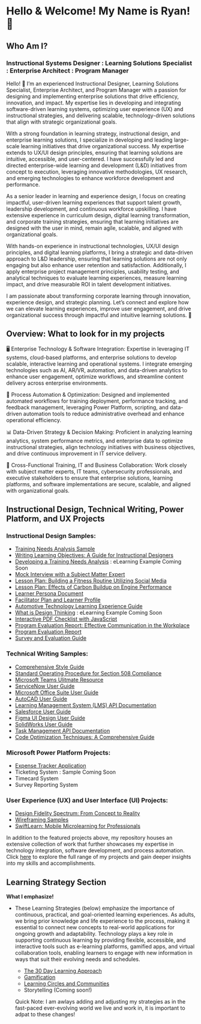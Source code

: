 <h1>Hello & Welcome! My Name is Ryan! 📡

<h2>Who Am I?</h2>

<h3>Instructional Systems Designer : Learning Solutions Specialist : Enterprise Architect : Program Manager</h3>

Hello! 👋 I’m an experienced Instructional Designer, Learning Solutions Specialist, Enterprise Architect, and Program Manager with a passion for designing and implementing enterprise solutions that drive efficiency, innovation, and impact. My expertise lies in developing and integrating software-driven learning systems, optimizing user experience (UX) and instructional strategies, and delivering scalable, technology-driven solutions that align with strategic organizational goals.

With a strong foundation in learning strategy, instructional design, and enterprise learning solutions, I specialize in developing and leading large-scale learning initiatives that drive organizational success. My expertise extends to UX/UI design principles, ensuring that learning solutions are intuitive, accessible, and user-centered. I have successfully led and directed enterprise-wide learning and development (L&D) initiatives from concept to execution, leveraging innovative methodologies, UX research, and emerging technologies to enhance workforce development and performance.

As a senior leader in learning and experience design, I focus on creating impactful, user-driven learning experiences that support talent growth, leadership development, and continuous workforce upskilling. I have extensive experience in curriculum design, digital learning transformation, and corporate training strategies, ensuring that learning initiatives are designed with the user in mind, remain agile, scalable, and aligned with organizational goals.

With hands-on experience in instructional technologies, UX/UI design principles, and digital learning platforms, I bring a strategic and data-driven approach to L&D leadership, ensuring that learning solutions are not only engaging but also enhance user retention and satisfaction. Additionally, I apply enterprise project management principles, usability testing, and analytical techniques to evaluate learning experiences, measure learning impact, and drive measurable ROI in talent development initiatives.

I am passionate about transforming corporate learning through innovation, experience design, and strategic planning. Let’s connect and explore how we can elevate learning experiences, improve user engagement, and drive organizational success through impactful and intuitive learning solutions. 🚀

<h2>Overview: What to look for in my projects</h2>

🖥️ Enterprise Technology & Software Integration: Expertise in leveraging IT systems, cloud-based platforms, and enterprise solutions to develop scalable, interactive learning and operational systems. I integrate emerging technologies such as AI, AR/VR, automation, and data-driven analytics to enhance user engagement, optimize workflows, and streamline content delivery across enterprise environments.

📂 Process Automation & Optimization: Designed and implemented automated workflows for training deployment, performance tracking, and feedback management, leveraging Power Platform, scripting, and data-driven automation tools to reduce administrative overhead and enhance operational efficiency.

📊 Data-Driven Strategy & Decision Making: Proficient in analyzing learning analytics, system performance metrics, and enterprise data to optimize instructional strategies, align technology initiatives with business objectives, and drive continuous improvement in IT service delivery.

📩 Cross-Functional Training, IT and Business Collaboration: Work closely with subject matter experts, IT teams, cybersecurity professionals, and executive stakeholders to ensure that enterprise solutions, learning platforms, and software implementations are secure, scalable, and aligned with organizational goals.

<h2>Instructional Design, Technical Writing, Power Platform, and UX Projects</h2>

<h3>Instructional Design Samples:</h3>

- [Training Needs Analysis Sample](https://github.com/rlangc/Training-Needs-Analysis-Sample.git)
- [Writing Learning Objectives: A Guide for Instructional Designers](https://github.com/rlangc/Writing-Learning-Objectives.git)
- [Developing a Training Needs Analysis](https://github.com/rlangc/Developing-a-Training-Needs-Analysis-eLearning.git) : eLearning Example Coming Soon
- [Mock Interview with a Subject Matter Expert](https://github.com/rlangc/Mock-Interview-with-a-Subject-Matter-Expert.git)
- [Lesson Plan: Building a Fitness Routine Utilizing Social Media](https://github.com/rlangc/Lesson-Plan-Building-a-Fitness-Routine-Utilizing-Social-Media.git)
- [Lesson Plan: Effects of Carbon Buildup on Engine Performance](https://github.com/rlangc/Lesson-Plan-Effects-of-Carbon-Buildup-on-Engine-Performance.git)
- [Learner Persona Document](https://github.com/rlangc/Learner-Persona-Document.git)
- [Facilitator Plan and Learner Profile](https://github.com/rlangc/Facilitator-Plan-and-Learner-Profile.git)
- [Automotive Technology Learning Experience Guide](https://github.com/rlangc/Automotive-Technology-Learning-Experience-Guide.git)
- [What is Design Thinking](https://github.com/rlangc/What-is-Design-Thinking-eLearning.git) : eLearning Example Coming Soon
- [Interactive PDF Checklist with JavaScript](https://github.com/rlangc/Interactive-Checklist-with-JavaScript.git)
- [Program Evaluation Report: Effective Communication in the Workplace](https://github.com/rlangc/Sample-Program-Evaluation-Report.git)
- [Program Evaluation Report](https://github.com/rlangc/Program-Evaluation-Report.git)
- [Survey and Evaluation Guide](https://github.com/rlangc/Lets-Talk-Surveys.git)
  
<h3>Technical Writing Samples:</h3>

- [Comprehensive Style Guide](https://github.com/rlangc/Style-Guide-Sample.git)
- [Standard Operating Procedure for Section 508 Compliance](https://github.com/rlangc/Standard-Operating-Procedure-for-Section-508.git)
- [Microsoft Teams Ulitmate Resource](https://github.com/rlangc/Microsoft-Teams.git)
- [ServiceNow User Guide](https://github.com/rlangc/rlangc/blob/main/Technical%20Writing/ServiceNow%20User%20Guide.md)
- [Microsoft Office Suite User Guide](https://github.com/rlangc/rlangc/blob/main/Technical%20Writing/Microsoft%20Office%20Suite%20User%20Guide.md)
- [AutoCAD User Guide](https://github.com/rlangc/rlangc/blob/main/Technical%20Writing/AutoCAD%20User%20Guide.md)
- [Learning Management System (LMS) API Documentation](https://github.com/rlangc/LMS-API-Documentation.git)
- [Salesforce User Guide](https://github.com/rlangc/rlangc/blob/main/Technical%20Writing/Salesforce%20User%20Guide.md)
- [Figma UI Design User Guide](https://github.com/rlangc/Figma-UI-Design-User-Guide.git)
- [SolidWorks User Guide](https://github.com/rlangc/rlangc/blob/main/Technical%20Writing/SolidWorks%20User%20Guide.md)
- [Task Management API Documentation](https://github.com/rlangc/Task-Management-API-Documentation.git)
- [Code Optimization Techniques: A Comprehensive Guide](https://github.com/rlangc/Code-Optimization-Techniques.git)

<h3>Microsoft Power Platform Projects:</h3>

- [Expense Tracker Application](https://github.com/rlangc/Simple-Expense-Tracker-Using-Power-Apps.git)
- Ticketing System : Sample Coming Soon
- Timecard System
- Survey Reporting System

<h3>User Experience (UX) and User Interface (UI) Projects:</h3>

- [Design Fidelity Spectrum: From Concept to Reality](https://github.com/rlangc/rlangc/blob/main/User%20Experience%20(UX)%20and%20User%20Interface%20(UI)/Low%20Mid%20High%20Fidelity%20Showcase.md)
- [Wireframing Samples](https://github.com/rlangc/rlangc/blob/main/User%20Experience%20(UX)%20and%20User%20Interface%20(UI)/Wireframing%20Concepts/Wire-framing.md)
- [SwiftLearn: Mobile Microlearning for Professionals](https://github.com/rlangc/rlangc/blob/main/User%20Experience%20(UX)%20and%20User%20Interface%20(UI)/SwiftLearn%3A%20Mobile%20Microlearning%20for%20Professionals.md)

In addition to the featured projects above, my repository houses an extensive collection of work that further showcases my expertise in technology integration, software development, and process automation. Click [here](https://github.com/rlangc/Additional-Projects-Section.git) to explore the full range of my projects and gain deeper insights into my skills and accomplishments.

<h2>Learning Strategy Section</h2>

<b>What I emphasize!</b>

- These Learning Strategies (below) emphasize the importance of continuous, practical, and goal-oriented learning experiences. As adults, we bring prior knowledge and life experience to the process, making it essential to connect new concepts to real-world applications for ongoing growth and adaptability. Technology plays a key role in supporting continuous learning by providing flexible, accessible, and interactive tools such as e-learning platforms, gamified apps, and virtual collaboration tools, enabling learners to engage with new information in ways that suit their evolving needs and schedules.

  - [The 30 Day Learning Approach](https://github.com/rlangc/30-Day-Learning.git)
  - [Gamification](https://github.com/rlangc/Gamification.git)
  - [Learning Circles and Communities](https://github.com/rlangc/Learning-Circles-and-Communities.git)
  - Storytelling (Coming soon!)
 
  Quick Note: I am awlays adding and adjusting my strategies as in the fast-paced ever-evolving world we live and work in, it is important to adpat to these changes!
